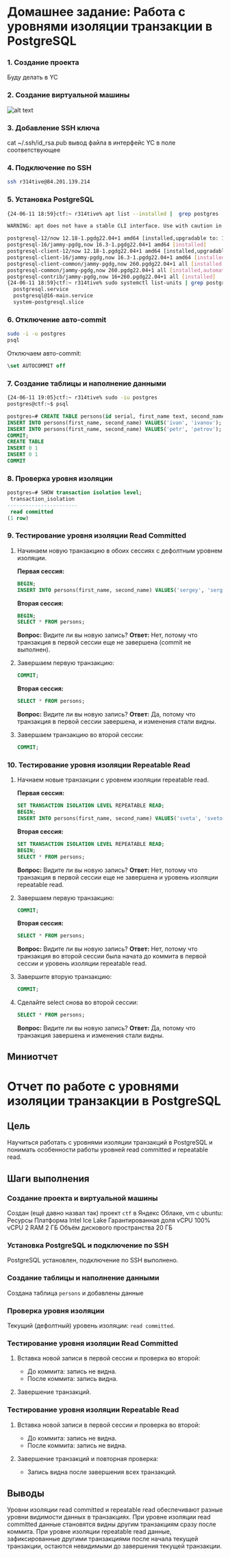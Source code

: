 # Домашнее задание: Работа с уровнями изоляции транзакции в PostgreSQL

### 1. Создание проекта

Буду делать в YC

### 2. Создание виртуальной машины

![alt text](image.png)

### 3. Добавление SSH ключа

cat ~/.ssh/id_rsa.pub 
вывод файла в интерфейс YC в поле соответствующее

### 4. Подключение по SSH

```bash
ssh r314tive@84.201.139.214
```

### 5. Установка PostgreSQL

```bash
{24-06-11 18:59}ctf:~ r314tive% apt list --installed |  grep postgres

WARNING: apt does not have a stable CLI interface. Use with caution in scripts.

postgresql-12/now 12.18-1.pgdg22.04+1 amd64 [installed,upgradable to: 12.19-1.pgdg22.04+1]
postgresql-16/jammy-pgdg,now 16.3-1.pgdg22.04+1 amd64 [installed]
postgresql-client-12/now 12.18-1.pgdg22.04+1 amd64 [installed,upgradable to: 12.19-1.pgdg22.04+1]
postgresql-client-16/jammy-pgdg,now 16.3-1.pgdg22.04+1 amd64 [installed,automatic]
postgresql-client-common/jammy-pgdg,now 260.pgdg22.04+1 all [installed,automatic]
postgresql-common/jammy-pgdg,now 260.pgdg22.04+1 all [installed,automatic]
postgresql-contrib/jammy-pgdg,now 16+260.pgdg22.04+1 all [installed]
{24-06-11 18:59}ctf:~ r314tive% sudo systemctl list-units | grep postgres
  postgresql.service                                                             loaded active     exited    PostgreSQL RDBMS
  postgresql@16-main.service                                                     loaded active     running   PostgreSQL Cluster 16-main
  system-postgresql.slice                                                        loaded active     active    Slice /system/postgresql
```

### 6. Отключение авто-commit

```bash
sudo -i -u postgres
psql
```

Отключаем авто-commit:
```sql
\set AUTOCOMMIT off
```

### 7. Создание таблицы и наполнение данными

```bash
{24-06-11 19:05}ctf:~ r314tive% sudo -iu postgres
postgres@ctf:~$ psql
```
```sql
postgres=# CREATE TABLE persons(id serial, first_name text, second_name text);
INSERT INTO persons(first_name, second_name) VALUES('ivan', 'ivanov');
INSERT INTO persons(first_name, second_name) VALUES('petr', 'petrov');
COMMIT;
CREATE TABLE
INSERT 0 1
INSERT 0 1
COMMIT
```

### 8. Проверка уровня изоляции

```sql
postgres=# SHOW transaction isolation level;
 transaction_isolation 
-----------------------
 read committed
(1 row)
```

### 9. Тестирование уровня изоляции Read Committed

1. Начинаем новую транзакцию в обоих сессиях с дефолтным уровнем изоляции.

   **Первая сессия:**
   ```sql
   BEGIN;
   INSERT INTO persons(first_name, second_name) VALUES('sergey', 'sergeev');
   ```

   **Вторая сессия:**
   ```sql
   BEGIN;
   SELECT * FROM persons;
   ```

   **Вопрос:** Видите ли вы новую запись?
   **Ответ:** Нет, потому что транзакция в первой сессии еще не завершена (commit не выполнен).

2. Завершаем первую транзакцию:
   ```sql
   COMMIT;
   ```

   **Вторая сессия:**
   ```sql
   SELECT * FROM persons;
   ```

   **Вопрос:** Видите ли вы новую запись?
   **Ответ:** Да, потому что транзакция в первой сессии завершена, и изменения стали видны.

3. Завершаем транзакцию во второй сессии:
   ```sql
   COMMIT;
   ```

### 10. Тестирование уровня изоляции Repeatable Read

1. Начнаем новые транзакции с уровнем изоляции repeatable read.

   **Первая сессия:**
   ```sql
   SET TRANSACTION ISOLATION LEVEL REPEATABLE READ;
   BEGIN;
   INSERT INTO persons(first_name, second_name) VALUES('sveta', 'svetova');
   ```

   **Вторая сессия:**
   ```sql
   SET TRANSACTION ISOLATION LEVEL REPEATABLE READ;
   BEGIN;
   SELECT * FROM persons;
   ```

   **Вопрос:** Видите ли вы новую запись?
   **Ответ:** Нет, потому что транзакция в первой сессии еще не завершена и уровень изоляции repeatable read.

2. Завершаем первую транзакцию:
   ```sql
   COMMIT;
   ```

   **Вторая сессия:**
   ```sql
   SELECT * FROM persons;
   ```

   **Вопрос:** Видите ли вы новую запись?
   **Ответ:** Нет, потому что транзакция во второй сессии была начата до коммита в первой сессии и уровень изоляции repeatable read.

3. Завершите вторую транзакцию:
   ```sql
   COMMIT;
   ```

4. Сделайте select снова во второй сессии:
   ```sql
   SELECT * FROM persons;
   ```

   **Вопрос:** Видите ли вы новую запись?
   **Ответ:** Да, потому что транзакция завершена и изменения стали видны.

## Миниотчет

# Отчет по работе с уровнями изоляции транзакции в PostgreSQL

## Цель
Научиться работать с уровнями изоляции транзакций в PostgreSQL и понимать особенности работы уровней read committed и repeatable read.

## Шаги выполнения

### Создание проекта и виртуальной машины
Создан (ещё давно назвал так) проект `ctf` в Яндекс Облаке, vm с ubuntu:
Ресурсы
Платформа
Intel Ice Lake
Гарантированная доля vCPU
100%
​vCPU
2
RAM
2 ГБ
Объём дискового пространства
20 ГБ

### Установка PostgreSQL и подключение по SSH
PostgreSQL установлен, подключение по SSH выполнено.

### Создание таблицы и наполнение данными
Создана таблица `persons` и добавлены данные

### Проверка уровня изоляции
Текущий (дефолтный) уровень изоляции: `read committed`.

### Тестирование уровня изоляции Read Committed
1. Вставка новой записи в первой сессии и проверка во второй:
   - До коммита: запись не видна.
   - После коммита: запись видна.

2. Завершение транзакций.

### Тестирование уровня изоляции Repeatable Read
1. Вставка новой записи в первой сессии и проверка во второй:
   - До коммита: запись не видна.
   - После коммита: запись не видна.

2. Завершение транзакций и повторная проверка:
   - Запись видна после завершения всех транзакций.

## Выводы
Уровни изоляции read committed и repeatable read обеспечивают разные уровни видимости данных в транзакциях.
При уровне изоляции read committed данные становятся видны другим транзакциям сразу после коммита.
При уровне изоляции repeatable read данные, зафиксированные другими транзакциями после начала текущей транзакции, остаются невидимыми до завершения текущей транзакции.